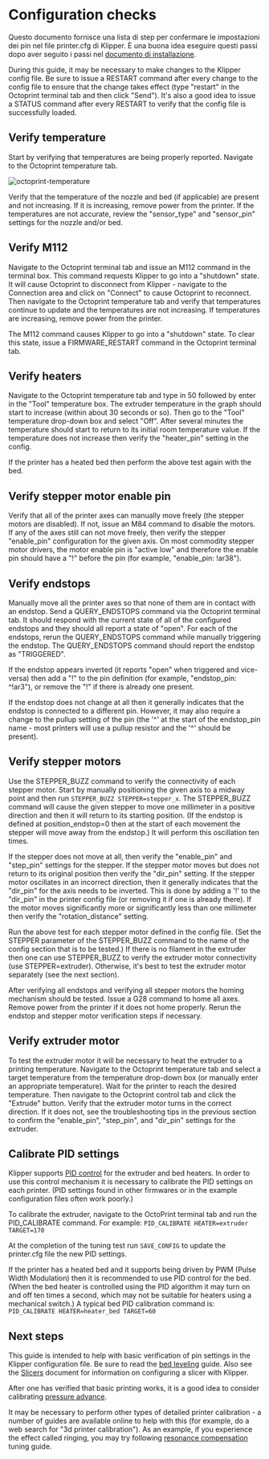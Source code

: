 # Configuration checks

Questo documento fornisce una lista di step per confermare le impostazioni dei pin nel file printer.cfg di Klipper. È una buona idea eseguire questi passi dopo aver seguito i passi nel [documento di installazione](Installation.md).

During this guide, it may be necessary to make changes to the Klipper config file. Be sure to issue a RESTART command after every change to the config file to ensure that the change takes effect (type "restart" in the Octoprint terminal tab and then click "Send"). It's also a good idea to issue a STATUS command after every RESTART to verify that the config file is successfully loaded.

## Verify temperature

Start by verifying that temperatures are being properly reported. Navigate to the Octoprint temperature tab.

![octoprint-temperature](img/octoprint-temperature.png)

Verify that the temperature of the nozzle and bed (if applicable) are present and not increasing. If it is increasing, remove power from the printer. If the temperatures are not accurate, review the "sensor_type" and "sensor_pin" settings for the nozzle and/or bed.

## Verify M112

Navigate to the Octoprint terminal tab and issue an M112 command in the terminal box. This command requests Klipper to go into a "shutdown" state. It will cause Octoprint to disconnect from Klipper - navigate to the Connection area and click on "Connect" to cause Octoprint to reconnect. Then navigate to the Octoprint temperature tab and verify that temperatures continue to update and the temperatures are not increasing. If temperatures are increasing, remove power from the printer.

The M112 command causes Klipper to go into a "shutdown" state. To clear this state, issue a FIRMWARE_RESTART command in the Octoprint terminal tab.

## Verify heaters

Navigate to the Octoprint temperature tab and type in 50 followed by enter in the "Tool" temperature box. The extruder temperature in the graph should start to increase (within about 30 seconds or so). Then go to the "Tool" temperature drop-down box and select "Off". After several minutes the temperature should start to return to its initial room temperature value. If the temperature does not increase then verify the "heater_pin" setting in the config.

If the printer has a heated bed then perform the above test again with the bed.

## Verify stepper motor enable pin

Verify that all of the printer axes can manually move freely (the stepper motors are disabled). If not, issue an M84 command to disable the motors. If any of the axes still can not move freely, then verify the stepper "enable_pin" configuration for the given axis. On most commodity stepper motor drivers, the motor enable pin is "active low" and therefore the enable pin should have a "!" before the pin (for example, "enable_pin: !ar38").

## Verify endstops

Manually move all the printer axes so that none of them are in contact with an endstop. Send a QUERY_ENDSTOPS command via the Octoprint terminal tab. It should respond with the current state of all of the configured endstops and they should all report a state of "open". For each of the endstops, rerun the QUERY_ENDSTOPS command while manually triggering the endstop. The QUERY_ENDSTOPS command should report the endstop as "TRIGGERED".

If the endstop appears inverted (it reports "open" when triggered and vice-versa) then add a "!" to the pin definition (for example, "endstop_pin: ^!ar3"), or remove the "!" if there is already one present.

If the endstop does not change at all then it generally indicates that the endstop is connected to a different pin. However, it may also require a change to the pullup setting of the pin (the '^' at the start of the endstop_pin name - most printers will use a pullup resistor and the '^' should be present).

## Verify stepper motors

Use the STEPPER_BUZZ command to verify the connectivity of each stepper motor. Start by manually positioning the given axis to a midway point and then run `STEPPER_BUZZ STEPPER=stepper_x`. The STEPPER_BUZZ command will cause the given stepper to move one millimeter in a positive direction and then it will return to its starting position. (If the endstop is defined at position_endstop=0 then at the start of each movement the stepper will move away from the endstop.) It will perform this oscillation ten times.

If the stepper does not move at all, then verify the "enable_pin" and "step_pin" settings for the stepper. If the stepper motor moves but does not return to its original position then verify the "dir_pin" setting. If the stepper motor oscillates in an incorrect direction, then it generally indicates that the "dir_pin" for the axis needs to be inverted. This is done by adding a '!' to the "dir_pin" in the printer config file (or removing it if one is already there). If the motor moves significantly more or significantly less than one millimeter then verify the "rotation_distance" setting.

Run the above test for each stepper motor defined in the config file. (Set the STEPPER parameter of the STEPPER_BUZZ command to the name of the config section that is to be tested.) If there is no filament in the extruder then one can use STEPPER_BUZZ to verify the extruder motor connectivity (use STEPPER=extruder). Otherwise, it's best to test the extruder motor separately (see the next section).

After verifying all endstops and verifying all stepper motors the homing mechanism should be tested. Issue a G28 command to home all axes. Remove power from the printer if it does not home properly. Rerun the endstop and stepper motor verification steps if necessary.

## Verify extruder motor

To test the extruder motor it will be necessary to heat the extruder to a printing temperature. Navigate to the Octoprint temperature tab and select a target temperature from the temperature drop-down box (or manually enter an appropriate temperature). Wait for the printer to reach the desired temperature. Then navigate to the Octoprint control tab and click the "Extrude" button. Verify that the extruder motor turns in the correct direction. If it does not, see the troubleshooting tips in the previous section to confirm the "enable_pin", "step_pin", and "dir_pin" settings for the extruder.

## Calibrate PID settings

Klipper supports [PID control](https://en.wikipedia.org/wiki/PID_controller) for the extruder and bed heaters. In order to use this control mechanism it is necessary to calibrate the PID settings on each printer. (PID settings found in other firmwares or in the example configuration files often work poorly.)

To calibrate the extruder, navigate to the OctoPrint terminal tab and run the PID_CALIBRATE command. For example: `PID_CALIBRATE HEATER=extruder TARGET=170`

At the completion of the tuning test run `SAVE_CONFIG` to update the printer.cfg file the new PID settings.

If the printer has a heated bed and it supports being driven by PWM (Pulse Width Modulation) then it is recommended to use PID control for the bed. (When the bed heater is controlled using the PID algorithm it may turn on and off ten times a second, which may not be suitable for heaters using a mechanical switch.) A typical bed PID calibration command is: `PID_CALIBRATE HEATER=heater_bed TARGET=60`

## Next steps

This guide is intended to help with basic verification of pin settings in the Klipper configuration file. Be sure to read the [bed leveling](Bed_Level.md) guide. Also see the [Slicers](Slicers.md) document for information on configuring a slicer with Klipper.

After one has verified that basic printing works, it is a good idea to consider calibrating [pressure advance](Pressure_Advance.md).

It may be necessary to perform other types of detailed printer calibration - a number of guides are available online to help with this (for example, do a web search for "3d printer calibration"). As an example, if you experience the effect called ringing, you may try following [resonance compensation](Resonance_Compensation.md) tuning guide.
